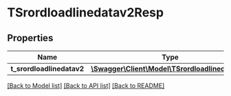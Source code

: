 # TSrordloadlinedatav2Resp

## Properties
Name | Type | Description | Notes
------------ | ------------- | ------------- | -------------
**t_srordloadlinedatav2** | [**\Swagger\Client\Model\TSrordloadlinedatav2[]**](TSrordloadlinedatav2.md) |  | [optional] 

[[Back to Model list]](../README.md#documentation-for-models) [[Back to API list]](../README.md#documentation-for-api-endpoints) [[Back to README]](../README.md)


